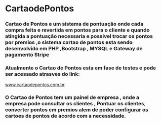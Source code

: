 # CartaodePontos

### Cartao de Pontos e um sistema de pontuação onde  cada compra feita e revertida em pontos para o cliente e quando atingida a pontuação necessaria e possivel trocar os pontos por premios ,o sistema cartao de pontos esta sendo desenvolvido em PHP ,Bootstrap , MYSQL e Gateway de pagamento Stripe 


 ### Atualmente o Cartao de Pontos esta em fase de testes e pode ser acessado atrasves do link:
www.cartaodepontos.com.br

### O Cartao de Pontos tem um painel de empresa , onde a empresa pode consultar os clientes , Pontuar os clientes, converter pontos em premios alem de poder configurar os cartoes de pontos de acordo com a necessidade.
 
